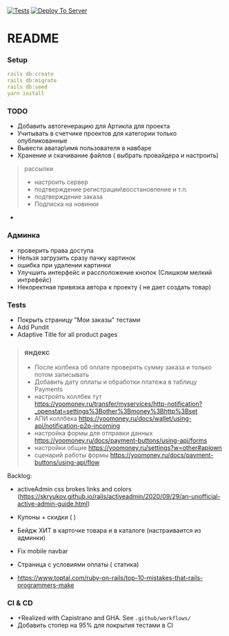 [![Tests](https://github.com/sasha370/project_store/actions/workflows/ci.yml/badge.svg)](https://github.com/sasha370/project_store/actions/workflows/ci.yml) [![Deploy To Server](https://github.com/sasha370/project_store/actions/workflows/deploy.yml/badge.svg)](https://github.com/sasha370/project_store/actions/workflows/deploy.yml)

# README

### Setup
```yaml
rails db:create
rails db:migrate
rails db:seed
yarn install
```

### TODO
- Добавить автогенерацию для Артикла для проекта
- Учитывать в счетчике проектов для категории только опубликованные 
- Вывести аватар\имя пользователя в навбаре
- Хранение и скачивание файлов ( выбрать провайдера и настроить)

> рассылки
> - настроить сервер
>- подтверждение регистрации\восстановление и т.п.
>- подтверждение заказа
>- Подписка на новинки
- 

### Админка
- проверить права доступа
- Нельзя загрузить сразу пачку картинок
- ошибка при удалении картинки
- Улучшить интерфейс и рассположение кнопок (Слишком мелкий интрефейс)
- Некоректная привязка автора к проекту ( не дает создать товар)


### Tests
- Покрыть страницу "Мои заказы" тестами
- Add Pundit 
- Adaptive Title for all product pages

> ### яндекс
>- После колбека об оплате проверять сумму заказа и только потом записывать
>- Добавить дату оплаты и обработки платежа в таблицу Payments
>- настройть коллбек тут https://yoomoney.ru/transfer/myservices/http-notification?_openstat=settings%3Bother%3Bmoney%3Bhttp%3Bset
>- АПИ коллбека https://yoomoney.ru/docs/wallet/using-api/notification-p2p-incoming
>- настройка формы для отправки данных https://yoomoney.ru/docs/payment-buttons/using-api/forms
>- настройки общие https://yoomoney.ru/settings?w=other#apiown
>- сценарий работы формы https://yoomoney.ru/docs/payment-buttons/using-api/flow


Backlog: 
- activeAdmin css brokes links and colors  (https://skryukov.github.io/rails/activeadmin/2020/09/29/an-unofficial-active-admin-guide.html)

- Купоны + скидки ( )
- Бейдж ХИТ в карточке товара и в каталоге (настраиваится из админки)
- Fix mobile navbar
- Страница с условиями оплаты ( статика)
- https://www.toptal.com/ruby-on-rails/top-10-mistakes-that-rails-programmers-make


### CI & CD
 - +Realized with Capistrano and GHA. See `.github/workflows/`
 - Добавить стопер на 95% для покрытия тестами в CI

